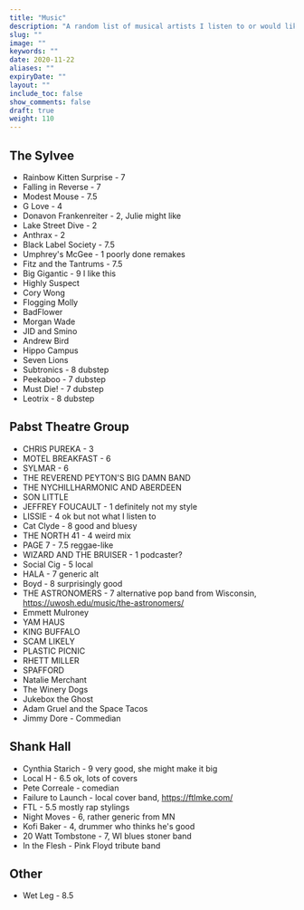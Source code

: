 ```yaml
---
title: "Music"
description: "A random list of musical artists I listen to or would like to give a trial listen."
slug: ""
image: ""
keywords: ""
date: 2020-11-22
aliases: ""
expiryDate: ""
layout: ""
include_toc: false
show_comments: false
draft: true
weight: 110
---
```


## The Sylvee

* Rainbow Kitten Surprise - 7
* Falling in Reverse - 7
* Modest Mouse - 7.5
* G Love - 4
* Donavon Frankenreiter - 2, Julie might like
* Lake Street Dive - 2
* Anthrax - 2
* Black Label Society - 7.5
* Umphrey's McGee - 1 poorly done remakes
* Fitz and the Tantrums - 7.5
* Big Gigantic - 9 I like this
* Highly Suspect
* Cory Wong
* Flogging Molly
* BadFlower
* Morgan Wade
* JID and Smino
* Andrew Bird
* Hippo Campus
* Seven Lions
* Subtronics - 8 dubstep
* Peekaboo - 7 dubstep
* Must Die! - 7 dubstep
* Leotrix - 8 dubstep

## Pabst Theatre Group
* CHRIS PUREKA - 3
* MOTEL BREAKFAST - 6
* SYLMAR - 6
* THE REVEREND PEYTON'S BIG DAMN BAND
* THE NYCHILLHARMONIC AND ABERDEEN
* SON LITTLE
* JEFFREY FOUCAULT - 1 definitely not my style
* LISSIE - 4 ok but not what I listen to
* Cat Clyde - 8 good and bluesy
* THE NORTH 41 - 4 weird mix
* PAGE 7 - 7.5 reggae-like
* WIZARD AND THE BRUISER - 1 podcaster?
* Social Cig - 5 local
* HALA - 7 generic alt
* Boyd - 8 surprisingly good
* THE ASTRONOMERS -  7 alternative pop band from Wisconsin, https://uwosh.edu/music/the-astronomers/
* Emmett Mulroney
* YAM HAUS
* KING BUFFALO
* SCAM LIKELY
* PLASTIC PICNIC
* RHETT MILLER
* SPAFFORD
* Natalie Merchant
* The Winery Dogs
* Jukebox the Ghost
* Adam Gruel and the Space Tacos
* Jimmy Dore - Commedian

## Shank Hall
* Cynthia Starich - 9 very good, she might make it big
* Local H - 6.5 ok, lots of covers
* Pete Correale - comedian
* Failure to Launch - local cover band, https://ftlmke.com/
* FTL - 5.5 mostly rap stylings
* Night Moves - 6, rather generic from MN
* Kofi Baker - 4, drummer who thinks he's good
* 20 Watt Tombstone - 7, WI blues stoner band
* In the Flesh - Pink Floyd tribute band

## Other
* Wet Leg - 8.5


